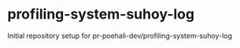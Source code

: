 # profiling-system-suhoy-log

Initial repository setup for pr-poehali-dev/profiling-system-suhoy-log